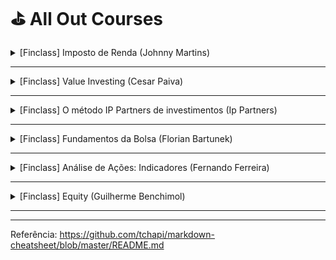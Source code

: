 # ⛳ All Out Courses #
<!-- ![Group 365 (1)](https://user-images.githubusercontent.com/37581896/79034696-a27e9a80-7b8e-11ea-891f-87697b682878.png) -->


<details>
           <summary>[Finclass] Imposto de Renda (Johnny Martins)</summary>
           <p></p>
           <p>🏁 Conclusão: 24/06/2022</p>
           <p>⌛ Duração: 1h 09m</p>
           <p>📝 Certificado: A Finclass não emite certificados</p>
         </details>

- - - -

<details>
           <summary>[Finclass] Value Investing (Cesar Paiva)</summary>
           <p></p>
           <p>🏁 Conclusão: 07/05/2022</p>
           <p>⌛ Duração: 3h 59m</p>
           <p>📝 Certificado: A Finclass não emite certificados</p>
         </details>

- - - -

<details>
           <summary>[Finclass] O método IP Partners de investimentos (Ip Partners)</summary>
           <p></p>
           <p>🏁 Conclusão: 06/05/2022</p>
           <p>⌛ Duração: 3h 50m</p>
           <p>📝 Certificado: A Finclass não emite certificados</p>
         </details>

- - - -

<details>
           <summary>[Finclass] Fundamentos da Bolsa (Florian Bartunek)</summary>
           <p></p>
           <p>🏁 Conclusão: 03/05/2022 </p>
           <p>⌛ Duração: 7h 22m</p>
           <p>📝 Certificado: A Finclass não emite certificados</p>
         </details>

- - - -

<details>
           <summary>[Finclass] Análise de Ações: Indicadores (Fernando Ferreira)</summary>
           <p></p>
           <p>🏁 Conclusão: 30/04/2022 </p>
           <p>⌛ Duração: 6h 54m</p>
           <p>📝 Certificado: A Finclass não emite certificados</p>
         </details>

- - - -

<details>
           <summary>[Finclass] Equity (Guilherme Benchimol)</summary>
           <p></p>
           <p>🏁 Conclusão: 23/04/2022 </p>
           <p>⌛ Duração: 3h 15m</p>
           <p>📝 Certificado: A Finclass não emite certificados</p>
         </details>

- - - -
- - - -



Referência: https://github.com/tchapi/markdown-cheatsheet/blob/master/README.md

